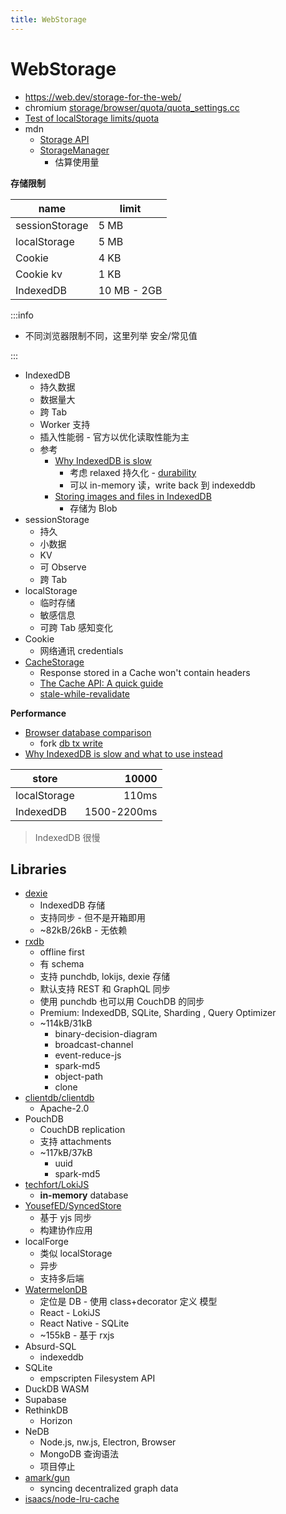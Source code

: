 ```yaml
---
title: WebStorage
---
```


# WebStorage

- https://web.dev/storage-for-the-web/
- chromium [storage/browser/quota/quota_settings.cc](https://chromium.googlesource.com/chromium/src/+/refs/heads/main/storage/browser/quota/quota_settings.cc)
- [Test of localStorage limits/quota](https://arty.name/localstorage.html)
- mdn
  - [Storage API](https://developer.mozilla.org/en-US/docs/Web/API/Storage_API)
  - [StorageManager](https://developer.mozilla.org/en-US/docs/Web/API/StorageManager)
    - 估算使用量

**存储限制**

| name           | limit       |
| -------------- | ----------- |
| sessionStorage | 5 MB        |
| localStorage   | 5 MB        |
| Cookie         | 4 KB        |
| Cookie kv      | 1 KB        |
| IndexedDB      | 10 MB - 2GB |

:::info

- 不同浏览器限制不同，这里列举 安全/常见值

:::

- IndexedDB
  - 持久数据
  - 数据量大
  - 跨 Tab
  - Worker 支持
  - 插入性能弱 - 官方以优化读取性能为主
  - 参考
    - [Why IndexedDB is slow](https://rxdb.info/slow-indexeddb.html)
      - 考虑 relaxed 持久化 - [durability](https://developer.mozilla.org/en-US/docs/Web/API/IDBTransaction/durability)
      - 可以 in-memory 读，write back 到 indexeddb
    - [Storing images and files in IndexedDB](https://hacks.mozilla.org/2012/02/storing-images-and-files-in-indexeddb/)
      - 存储为 Blob
- sessionStorage
  - 持久
  - 小数据
  - KV
  - 可 Observe
  - 跨 Tab
- localStorage
  - 临时存储
  - 敏感信息
  - 可跨 Tab 感知变化
- Cookie
  - 网络通讯 credentials
- [CacheStorage](https://developer.mozilla.org/en-US/docs/Web/API/Cache)
  - Response stored in a Cache won't contain headers
  - [The Cache API: A quick guide](https://web.dev/cache-api-quick-guide/)
  - [stale-while-revalidate](https://www.mnot.net/blog/2007/12/12/stale)

**Performance**

- [Browser database comparison](https://nolanlawson.github.io/database-comparison/)
  - fork [db tx write](https://pubkey.github.io/client-side-databases/database-comparison/index.html)
- [Why IndexedDB is slow and what to use instead](https://rxdb.info/slow-indexeddb.html)

| store        |       10000 |
| ------------ | ----------: |
| localStorage |       110ms |
| IndexedDB    | 1500-2200ms |

> IndexedDB 很慢

## Libraries

- [dexie](../script/lib/dexie.md)
  - IndexedDB 存储
  - 支持同步 - 但不是开箱即用
  - ~82kB/26kB - 无依赖
- [rxdb](https://github.com/pubkey/rxdb)
  - offline first
  - 有 schema
  - 支持 punchdb, lokijs, dexie 存储
  - 默认支持 REST 和 GraphQL 同步
  - 使用 punchdb 也可以用 CouchDB 的同步
  - Premium: IndexedDB, SQLite, Sharding , Query Optimizer
  - ~114kB/31kB
    - binary-decision-diagram
    - broadcast-channel
    - event-reduce-js
    - spark-md5
    - object-path
    - clone
- [clientdb/clientdb](https://github.com/clientdb/clientdb)
  - Apache-2.0
- PouchDB
  - CouchDB replication
  - 支持 attachments
  - ~117kB/37kB
    - uuid
    - spark-md5
- [techfort/LokiJS](https://github.com/techfort/LokiJS)
  - **in-memory** database
- [YousefED/SyncedStore](https://github.com/YousefED/SyncedStore)
  - 基于 yjs 同步
  - 构建协作应用
- localForge
  - 类似 localStorage
  - 异步
  - 支持多后端
- [WatermelonDB](https://github.com/Nozbe/WatermelonDB)
  - 定位是 DB - 使用 class+decorator 定义 模型
  - React - LokiJS
  - React Native - SQLite
  - ~155kB - 基于 rxjs
- Absurd-SQL
  - indexeddb
- SQLite
  - empscripten Filesystem API
- DuckDB WASM
- Supabase
- RethinkDB
  - Horizon
- NeDB
  - Node.js, nw.js, Electron, Browser
  - MongoDB 查询语法
  - 项目停止
- [amark/gun](https://github.com/amark/gun)
  - syncing decentralized graph data
- [isaacs/node-lru-cache](https://github.com/isaacs/node-lru-cache)
